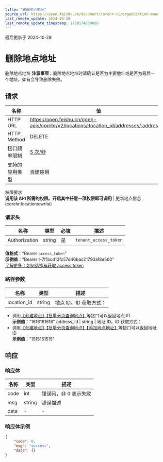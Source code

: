 ```yaml
---
title: "删除地点地址"
source_url: https://open.feishu.cn/document/corehr-v1/organization-management/location/location-address/delete
last_remote_update: 2024-10-29
last_remote_update_timestamp: 1730174630000
---
```

最后更新于 2024-10-29

# 删除地点地址

删除地点地址
**注意事项**：删除地点地址时请确认是否为主要地址或是否为最后一个地址，如有会导致删除失败。

## 请求
名称 | 值
---|---
HTTP URL | https://open.feishu.cn/open-apis/corehr/v2/locations/:location_id/addresses/:address_id
HTTP Method | DELETE
接口频率限制 | [5 次/秒](https://open.feishu.cn/document/ukTMukTMukTM/uUzN04SN3QjL1cDN)
支持的应用类型 | 自建应用
权限要求  
            **调用该 API 所需的权限。开启其中任意一项权限即可调用** | 更新地点信息(corehr:locations:write)

### 请求头

名称 | 类型 | 必填 | 描述
--- | --- | --- | ---
Authorization | string | 是 | `tenant_access_token`  
**值格式**："Bearer `access_token`"  
**示例值**："Bearer t-7f1bcd13fc57d46bac21793a18e560"  
[了解更多：如何选择与获取 access token](https://open.feishu.cn/document/uAjLw4CM/ugTN1YjL4UTN24CO1UjN/trouble-shooting/how-to-choose-which-type-of-token-to-use)

### 路径参数

名称 | 类型 | 描述
--- | --- | ---
location_id | string | 地点 ID。ID 获取方式：  
- 调用[【创建地点】](https://open.feishu.cn/document/uAjLw4CM/ukTMukTMukTM/reference/corehr-v1/location/create)[【批量分页查询地点】](https://open.feishu.cn/document/uAjLw4CM/ukTMukTMukTM/reference/corehr-v1/location/list)等接口可以返回地点 ID  
**示例值**："1616161616"
address_id | string | 地址 ID。ID 获取方式：  
- 调用[【创建地点】](https://open.feishu.cn/document/uAjLw4CM/ukTMukTMukTM/reference/corehr-v1/location/create)[【批量分页查询地点】](https://open.feishu.cn/document/uAjLw4CM/ukTMukTMukTM/reference/corehr-v1/location/list)[【添加地点地址】](https://open.feishu.cn/document/uAjLw4CM/ukTMukTMukTM/corehr-v2/location-address/create)等接口可以返回地址 ID  
**示例值**："1515151515"

## 响应

### 响应体

名称 | 类型 | 描述
--- | --- | ---
code | int | 错误码，非 0 表示失败
msg | string | 错误描述
data | \- | \-

### 响应体示例
```json
{
    "code": 0,
    "msg": "success",
    "data": {}
}
```
